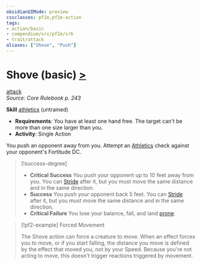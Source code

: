 ```yaml
---
obsidianUIMode: preview
cssclasses: pf2e,pf2e-action
tags:
- action/basic
- compendium/src/pf2e/crb
- trait/attack
aliases: ["Shove", "Push"]
---
```

# Shove (basic) [>](rules/core-rulebook/chapter-9-playing-the-game.md#Actions "Single Action")
[attack](rules/traits/attack.md "Attack Combat Trait")  
*Source: Core Rulebook p. 243*  

**Skill** [athletics](compendium/skills.md#Athletics) (untrained)
- **Requirements**: You have at least one hand free. The target can't be more than one size larger than you.
- **Activity**: Single Action

You push an opponent away from you. Attempt an [Athletics](compendium/skills.md#Athletics) check against your opponent's Fortitude DC.

> [!success-degree] 
> - **Critical Success** You push your opponent up to 10 feet away from you. You can [Stride](rules/actions/stride.md) after it, but you must move the same distance and in the same direction.
> - **Success** You push your opponent back 5 feet. You can [Stride](rules/actions/stride.md) after it, but you must move the same distance and in the same direction.
> - **Critical Failure** You lose your balance, fall, and land [prone](rules/conditions.md#Prone).

> [!pf2-example] Forced Movement
> 
> The Shove action can force a creature to move. When an effect forces you to move, or if you start falling, the distance you move is defined by the effect that moved you, not by your Speed. Because you're not acting to move, this doesn't trigger reactions triggered by movement.